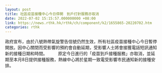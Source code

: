 ```yaml
---
layout: post
title: 社區疫苗接種中心今日停開　到戶打針服務亦取消
date: 2022-07-02 15:15:57.000000000 +08:00
link: https://news.rthk.hk/rthk/ch/component/k2/1655865-20220702.htm
categories: rthk
---
```


政府宣布，由於八號熱帶氣旋警告信號仍然生效，所有社區疫苗接種中心今日暫停開放。因中心關閉而受影響的預約會自動延期，受影響人士將會接獲電話短訊通知新的接種日期和時間。
　　 
原定今日進行的「疫苗到戶接種服務」亦取消，並延期至本月8日提供接種服務，熱線中心將於星期一致電受影響市民通知新的接種安排。
